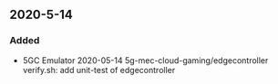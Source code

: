 ## 2020-5-14

### Added 

- 5GC Emulator 
2020-05-14 5g-mec-cloud-gaming/edgecontroller verify.sh: add unit-test of edgecontroller 

